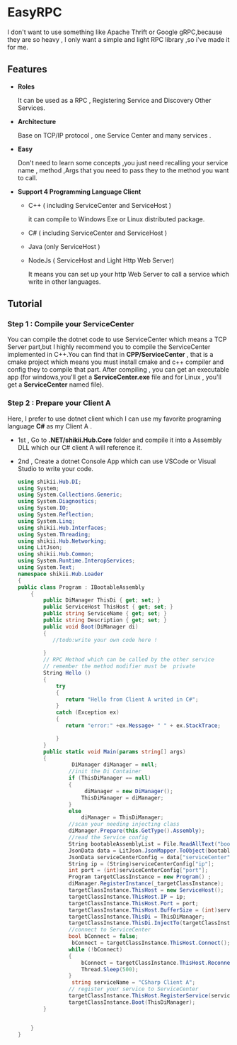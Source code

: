 # EasyRPC

I don't want to use something like Apache Thrift or Google gRPC,because they are so heavy , I only want a simple and light  RPC library ,so i've made it for me. 

## Features 

+ **Roles**

  It can be used as a RPC , Registering  Service and Discovery Other Services.

+ **Architecture**

  Base on TCP/IP protocol , one Service Center and many services .

+ **Easy** 

  Don't need to learn some concepts ,you just need recalling your service name , method ,Args that you need to pass they to the method you want to call.

+ **Support 4 Programming Language Client**

  + C++ ( including ServiceCenter and ServiceHost )

    it can compile to Windows Exe or Linux distributed package.

  + C# ( including ServiceCenter and ServiceHost )

  + Java (only ServiceHost )

  + NodeJs ( ServiceHost and  Light Http Web Server)

    It means you can set up your http Web Server to call a  service which write in other languages. 

## Tutorial

### Step 1 : Compile your ServiceCenter

You can compile the dotnet code to use ServiceCenter which means a TCP Server part,but I highly recommend you to compile the ServiceCenter implemented in C++.You can find that in  **CPP/ServiceCenter** , that is a cmake project which means you must install cmake and c++ compiler and config they to compile that part. After compiling , you can get an executable app (for windows,you'll get a **ServiceCenter.exe** file and for Linux , you'll get a **ServiceCenter** named file).

### Step 2 : Prepare your Client A 

Here,  I prefer to use dotnet client  which I can use my favorite programing language **C#**  as my Client A . 

+ 1st ,  Go to  **.NET/shikii.Hub.Core**  folder and compile it into a Assembly DLL which our C# client A will reference it.

+ 2nd , Create a dotnet Console App which can use VSCode or Visual Studio to write your code.

  ```c#
  using shikii.Hub.DI;
  using System;
  using System.Collections.Generic;
  using System.Diagnostics;
  using System.IO;
  using System.Reflection;
  using System.Linq;
  using shikii.Hub.Interfaces;
  using System.Threading;
  using shikii.Hub.Networking;
  using LitJson;
  using shikii.Hub.Common;
  using System.Runtime.InteropServices;
  using System.Text; 
  namespace shikii.Hub.Loader
  {
  public class Program : IBootableAssembly
      {
          public DiManager ThisDi { get; set; }
          public ServiceHost ThisHost { get; set; }
          public string ServiceName { get; set; }
          public string Description { get; set; }
          public void Boot(DiManager di)
          {
             //todo:write your own code here !
               
          }
          // RPC Method which can be called by the other service 
          // remember the method modifier must be  private 
          String Hello ()
          {
              try
              {
                 return "Hello from Client A writed in C#";
              }
              catch (Exception ex)
              {
                 return "error:" +ex.Message+ " " + ex.StackTrace;
  
              }
          }
          public static void Main(params string[] args)
          {
                   DiManager diManager = null;
                  //init the Di Container
                  if (ThisDiManager == null)
                  {
                       diManager = new DiManager();
                      ThisDiManager = diManager;
                  }
                  else 
                      diManager = ThisDiManager;
                  //scan your needing injecting class 
                  diManager.Prepare(this.GetType().Assembly);
                  //read the Service config  
                  String bootableAssemblyList = File.ReadAllText("bootableAssemblyList.json", System.Text.Encoding.UTF8);
                  JsonData data = LitJson.JsonMapper.ToObject(bootableAssemblyList);
                  JsonData serviceCenterConfig = data["serviceCenter"];
                  String ip = (String)serviceCenterConfig["ip"];
                  int port = (int)serviceCenterConfig["port"];
                  Program targetClassInstance = new Program() ;
                  diManager.RegisterInstance(_targetClassInstance);
                  targetClassInstance.ThisHost = new ServiceHost();
                  targetClassInstance.ThisHost.IP = ip;
                  targetClassInstance.ThisHost.Port = port;
                  targetClassInstance.ThisHost.BufferSize = (int)serviceCenterConfig["bufferSize"];
                  targetClassInstance.ThisDi = ThisDiManager;
                  targetClassInstance.ThisDi.InjectTo(targetClassInstance);
                  //connect to ServiceCenter
                  bool bConnect = false;
                   bConnect = targetClassInstance.ThisHost.Connect();
                  while (!bConnect)
                  {
                      bConnect = targetClassInstance.ThisHost.Reconnect();
                      Thread.Sleep(500);
                  }
                   string serviceName = "CSharp Client A";
                  // register your service to ServiceCenter
                  targetClassInstance.ThisHost.RegisterService(serviceName);
                  targetClassInstance.Boot(ThisDiManager);
          }
  
  
      }
  }
  ```

   